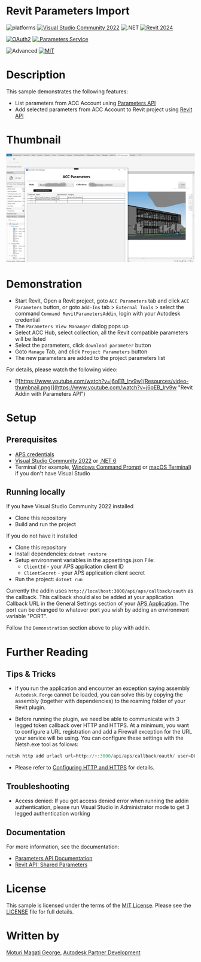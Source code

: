 # Revit Parameters Import

![platforms](https://img.shields.io/badge/platform-windows-lightgray.svg)
[![Visual Studio Community 2022](https://img.shields.io/badge/Visual%20Studio-2022-green.svg)](https://visualstudio.microsoft.com/vs/community/)
![.NET](https://img.shields.io/badge/.NET%20Framework-4.8-blue.svg)
[![Revit 2024](https://img.shields.io/badge/Revit-2024-lightgrey.svg)](http://autodesk.com/revit)

[![OAuth2](https://img.shields.io/badge/OAuth2-v2-green.svg)](http://developer.autodesk.com/)
[![.Parameters Service](https://img.shields.io/badge/Parameters%20-v1-green.svg)](https://aps.autodesk.com/en/docs/parameters/v1/overview/introduction/)


![Advanced](https://img.shields.io/badge/Level-Advanced-red.svg)
[![MIT](https://img.shields.io/badge/License-MIT-blue.svg)](http://opensource.org/licenses/MIT)


# Description

This sample demonstrates the following features:
- List parameters from ACC Account using [Parameters API](https://aps.autodesk.com/en/docs/parameters/v1/overview/introduction/)
- Add selected parameters from ACC Account to Revit project using [Revit API](https://help.autodesk.com/view/RVT/2024/ENU/?guid=Revit_API_Revit_API_Developers_Guide_Basic_Interaction_with_Revit_Elements_Parameters_Shared_Parameters_html)


# Thumbnail

![thumbnail](Resources/parameters_thumbail.png)


# Demonstration

- Start Revit, Open a Revit project, goto `ACC Parameters` tab and click `ACC Parameters` button, or goto `Add-Ins` tab > `External Tools` > select the command `Command RevitParametersAddin`, login with your Autodesk credential
- The `Parameters View Mananger` dialog pops up
- Select ACC Hub, select collection, all the Revit compatible parameters will be listed
- Select the parameters, click `download parameter` button
- Goto `Manage` Tab, and click `Project Parameters` button
- The new parameters are added to the project parameters list

For details, please watch the following video:

- [![https://www.youtube.com/watch?v=j6oEB_lrv9w](Resources/video-thumbnail.png)](https://www.youtube.com/watch?v=j6oEB_lrv9w "Revit Addin with Parameters API")

# Setup

## Prerequisites

- [APS credentials](https://forge.autodesk.com/en/docs/oauth/v2/tutorials/create-app)
- [Visual Studio Community 2022](https://visualstudio.microsoft.com/vs/community/) or [.NET 6](https://dotnet.microsoft.com/en-us/download/dotnet/6.0)
- Terminal (for example, [Windows Command Prompt](https://en.wikipedia.org/wiki/Cmd.exe) 
or [macOS Terminal](https://support.apple.com/guide/terminal/welcome/mac)) if you don't have Visual Studio

## Running locally

If you have Visual Studio Community 2022 installed

- Clone this repository
- Build and run the project

If you do not have it installed

- Clone this repository
- Install dependencies: `dotnet restore`
- Setup environment variables in the appsettings.json File:
  - `ClientId` - your APS application client ID
  - `ClientSecret` - your APS application client secret
- Run the project: `dotnet run`

Currently the addin uses `http://localhost:3000/api/aps/callback/oauth` as the callback. This callback should also be added at your application Callback URL in the General Settings section of your [APS Application](https://aps.autodesk.com/myapps/). The port can be changed to whatever port you wish by adding an environment variable "PORT".

Follow the `Demonstration` section above to play with addin.

# Further Reading

## Tips & Tricks

- If you run the application and encounter an exception saying assembly `Autodesk.Forge` cannot be loaded, you can solve this by copying the assembly (together with dependencies) to the roaming folder of your Revit plugin.

- Before running the plugin, we need be able to communicate with 3 legged token callback over HTTP and HTTPS. At a minimum, you want to configure a URL registration and add a Firewall exception for the URL your service will be using. You can configure these settings with the Netsh.exe tool as follows:
```powershell
netsh http add urlacl url=http://+:3000/api/aps/callback/oauth/ user=DOMAIN\user
```
- Please refer to [Configuring HTTP and HTTPS](https://docs.microsoft.com/en-us/dotnet/framework/wcf/feature-details/configuring-http-and-https?redirectedfrom=MSDN) for details.

## Troubleshooting

- Access denied: If you get access denied error when running the addin authentication, please run Visual Studio in Administrator mode to get 3 legged authentication working


## Documentation

For more information, see the documentation:

- [Parameters API Documentation](https://aps.autodesk.com/autodesk-parameters-api-cover-page)
- [Revit API: Shared Parameters](https://help.autodesk.com/view/RVT/2024/ENU/?guid=Revit_API_Revit_API_Developers_Guide_Basic_Interaction_with_Revit_Elements_Parameters_Shared_Parameters_html)

# License

This sample is licensed under the terms of the [MIT License](http://opensource.org/licenses/MIT). Please see the [LICENSE](LICENSE) file for full details.

# Written by

[Moturi Magati George](https://www.linkedin.com/in/moturigeorge/), [Autodesk Partner Development](http://aps.autodesk.com)
